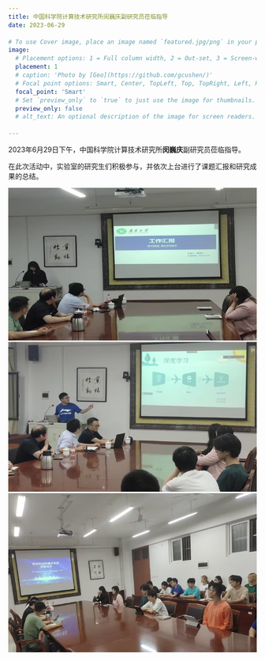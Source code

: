 ```yaml
---
title: 中国科学院计算技术研究所闵巍庆副研究员莅临指导
date: 2023-06-29

# To use Cover image, place an image named `featured.jpg/png` in your page's folder.
image:
  # Placement options: 1 = Full column width, 2 = Out-set, 3 = Screen-width
  placement: 1
  # caption: 'Photo by [Geo](https://github.com/gcushen/)'
  # Focal point options: Smart, Center, TopLeft, Top, TopRight, Left, Right, BottomLeft, Bottom, BottomRight
  focal_point: 'Smart'
  # Set `preview_only` to `true` to just use the image for thumbnails.
  preview_only: false
  # alt_text: An optional description of the image for screen readers.
  
---
```

2023年6月29日下午，中国科学院计算技术研究所**闵巍庆**副研究员莅临指导。

<!--more-->

在此次活动中，实验室的研究生们积极参与，并依次上台进行了课题汇报和研究成果的总结。

![](images/20230629.png)
![](images/20230629-1.png)
![](images/20230629-3.png)